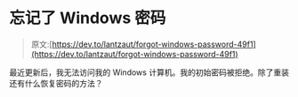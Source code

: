 # 忘记了 Windows 密码

> 原文:[https://dev.to/lantzaut/forgot-windows-password-49f1](https://dev.to/lantzaut/forgot-windows-password-49f1)

最近更新后，我无法访问我的 Windows 计算机。我的初始密码被拒绝。除了重装还有什么恢复密码的方法？